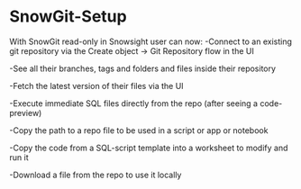 # SnowGit-Setup
With SnowGit read-only in Snowsight user can now:
-Connect to an existing git repository via the Create object → Git Repository flow in the UI

-See all their branches, tags and folders and files inside their repository

-Fetch the latest version of their files via the UI

-Execute immediate SQL files directly from the repo (after seeing a code-preview)

-Copy the path to a repo file to be used in a script or app or notebook

-Copy the code from a SQL-script template into a worksheet to modify and run it

-Download a file from the repo to use it locally
